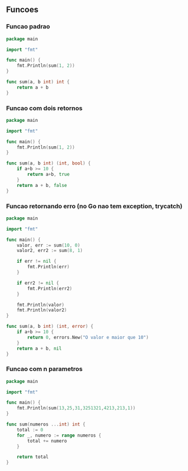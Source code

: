 ## Funcoes

### Funcao padrao

```go
package main

import "fmt"

func main() {
	fmt.Println(sum(1, 2))
}

func sum(a, b int) int {
	return a + b
}
```

### Funcao com dois retornos

```go
package main

import "fmt"

func main() {
	fmt.Println(sum(1, 2))
}

func sum(a, b int) (int, bool) {
    if a+b >= 10 {
        return a+b, true
    }
	return a + b, false
}
```

### Funcao retornando erro (no Go nao tem exception, trycatch)

```go
package main

import "fmt"

func main() {
	valor, err := sum(10, 0)
	valor2, err2 := sum(8, 1)

	if err != nil {
		fmt.Println(err)
	}

	if err2 != nil {
		fmt.Println(err2)
	}

	fmt.Println(valor)
	fmt.Println(valor2)
}

func sum(a, b int) (int, error) {
	if a+b >= 10 {
		return 0, errors.New("O valor e maior que 10")
	}
	return a + b, nil
}
```

### Funcao com n parametros

```go
package main

import "fmt"

func main() {
    fmt.Println(sum(13,25,31,3251321,4213,213,1))
}

func sum(numeros ...int) int {
    total := 0
    for _, numero := range numeros {
        total += numero
    }

    return total
}
```
